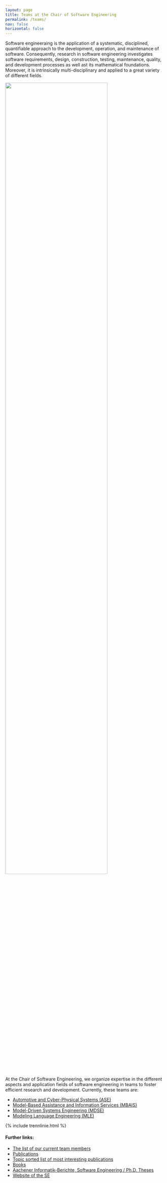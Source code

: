 ```yaml
---
layout: page
title: Teams at the Chair of Software Engineering
permalink: /teams/
nav: false
horizontal: false
---
```


[//]: # (## **In development**)

[//]: # (The complete teams site can be found [here]&#40;https://www.se-rwth.de/teams&#41;.)


Software engineeraing is the application of a systematic, disciplined, quantifiable approach to the development, 
operation, and maintenance of software. Consequently, research in software engineering investigates software requirements, 
design, construction, testing, maintenance, quality, and development processes as well ast its mathematical foundations. Moreover, 
it is intrinsically multi-disciplinary and applied to a great variety of different fields.

<p><img src="{{ '/assets/img/Haus.png' | relative_url }}" width = 
"80%" alt="" title="Teams" align="center"></p>

At the Chair of Software Engineering, we organize expertise in the different aspects and application fields of software 
engineering in teams to foster efficient research and development. Currently, these teams are:
- [Automotive and Cyber-Physical Systems (ASE)](/working-teams/team-ASE)
- [Model-Based Assistance and Information Services (MBAIS)](/working-teams/team-MBAIS)
- [Model-Driven Systems Engineering (MDSE)](/working-teams/team-MDSE)
- [Modeling Language Engineering (MLE)](/working-teams/team-MLE)

{% include trennlinie.html %}

#### Further links: 

- [The list of our current team members](https://www.se-rwth.de/staff/)
- [Publications](/publications)
- [Topic sorted list of most interesting publications](/research)
- [Books](/books)
- [Aachener Informatik-Berichte, Software Engineering / Ph.D. Theses](/phdtheses)
- [Website of the SE](https://www.se-rwth.de)